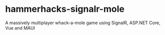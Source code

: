 # hammerhacks-signalr-mole
A massively multiplayer whack-a-mole game using SignalR, ASP.NET Core, Vue and MAUI
